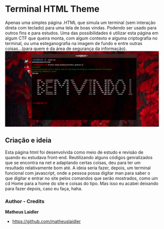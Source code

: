 # Terminal HTML Theme

 Apenas uma simples página .HTML que simula um terminal (sem interação direta com teclado) para uma tela de boas vindas. Podendo ser usado para outros fins e para estudos. 
Uma das possibilidades é utilizar esta página em algum CTF que queira monta, com algum contexto e alguma criptografia no terminal, ou uma esteganografia na imagem de fundo e entre outras coisas...(para quem é da área de segurança da informação).
![preview](screenshot.png)

## Criação e ideia
 
 Esta página html foi desenvolvida como meio de estudo e revisão de quando eu estudava front-end. Reutilizando alguns códigos genralizados que se encontra na net e adaptando certas coisas, deu para ter um resultado relativamente bom até.
 A ideia seria fazer, depois, um terminal funcional com javascript, onde a pessoa possa digitar man para saber o que digitar e entrar no site pelos comandos que serão mostrados, como um cd Home para a home do site e coisas do tipo. Mas isso eu acabei deixando para fazer depois, caso eu faça, haha.


### Author - Credits

**Matheus Laidler**
- <https://github.com/matheuslaidler>
